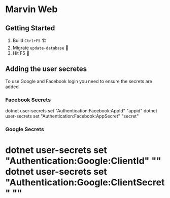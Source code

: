 # Marvin Web

## Getting Started

1. Build `Ctrl+F5` 🏗
2. Migrate `update-database` 📅
3. Hit F5 🚀

## Adding the user secretes

To use Google and Facebook login you need to ensure the secrets are added

### Facebook Secrets

dotnet user-secrets set "Authentication:Facebook:AppId" "appid"
dotnet user-secrets set "Authentication:Facebook:AppSecret" "secret"

### Google Secrets

dotnet user-secrets set "Authentication:Google:ClientId" "<client-id>"
dotnet user-secrets set "Authentication:Google:ClientSecret" "<client-secret>"
=======

